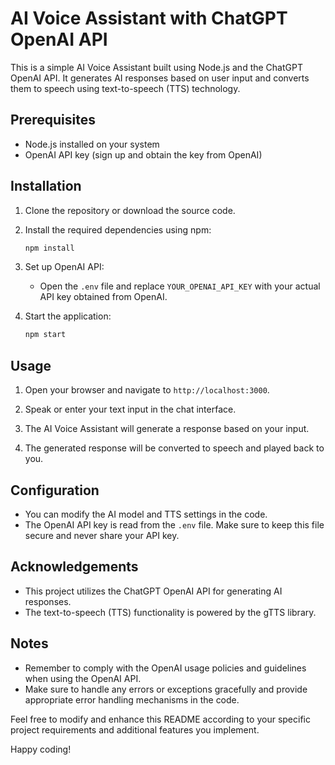 # AI Voice Assistant with ChatGPT OpenAI API

This is a simple AI Voice Assistant built using Node.js and the ChatGPT OpenAI API. It generates AI responses based on user input and converts them to speech using text-to-speech (TTS) technology.

## Prerequisites

- Node.js installed on your system
- OpenAI API key (sign up and obtain the key from OpenAI)

## Installation

1. Clone the repository or download the source code.

2. Install the required dependencies using npm:

   ```bash
   npm install
   ```

3. Set up OpenAI API:

   - Open the `.env` file and replace `YOUR_OPENAI_API_KEY` with your actual API key obtained from OpenAI.

4. Start the application:

   ```bash
   npm start
   ```

## Usage

1. Open your browser and navigate to `http://localhost:3000`.

2. Speak or enter your text input in the chat interface.

3. The AI Voice Assistant will generate a response based on your input.

4. The generated response will be converted to speech and played back to you.

## Configuration

- You can modify the AI model and TTS settings in the code.
- The OpenAI API key is read from the `.env` file. Make sure to keep this file secure and never share your API key.

## Acknowledgements

- This project utilizes the ChatGPT OpenAI API for generating AI responses.
- The text-to-speech (TTS) functionality is powered by the gTTS library.

## Notes

- Remember to comply with the OpenAI usage policies and guidelines when using the OpenAI API.
- Make sure to handle any errors or exceptions gracefully and provide appropriate error handling mechanisms in the code.

Feel free to modify and enhance this README according to your specific project requirements and additional features you implement.

Happy coding!

